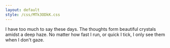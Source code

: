 ```yaml
---
layout: default
style: /css/MTk3ODkK.css
---
```


I have too much to say these days. The thoughts form beautiful crystals amidst a deep haze. No matter how fast I run, or quick I tick, I only see them when I don't gaze.
